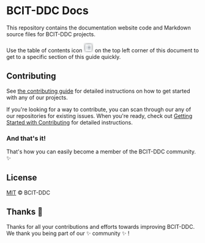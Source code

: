 # BCIT-DDC Docs <!-- omit in toc -->

This repository contains the documentation website code and Markdown source files for BCIT-DDC projects.

Use the table of contents icon <img src="./assets/images/table-of-contents.png" width="25" height="25" /> on the top left corner of this document to get to a specific section of this guide quickly.

## Contributing

See [the contributing guide](./contributing.md) for detailed instructions on how to get started with any of our projects.

If you're looking for a way to contribute, you can scan through our any of our repositories for existing issues. When you're ready, check out [Getting Started with Contributing](./contributing.md) for detailed instructions.

### And that's it!

That's how you can easily become a member of the BCIT-DDC community. :sparkles:

## License

[MIT](./LICENSE.md) © BCIT-DDC

## Thanks :purple_heart:

Thanks for all your contributions and efforts towards improving BCIT-DDC. We thank you being part of our :sparkles: community :sparkles: !

